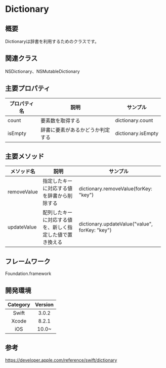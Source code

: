 # Dictionary

## 概要
Dictionaryは辞書を利用するためのクラスです。

## 関連クラス
NSDictionary、NSMutableDictionary

## 主要プロパティ

| プロパティ名 | 説明 | サンプル |
|-----------|------------|------------|
| count | 要素数を取得する | dictionary.count |
| isEmpty  | 辞書に要素があるかどうか判定する | dictionary.isEmpty |

## 主要メソッド

| メソッド名 | 説明 | サンプル |
|-----------|------------|------------|
| removeValue | 指定したキーに対応する値を辞書から削除する | dictionary.removeValue(forKey: "key") |
| updateValue | 配列したキーに対応する値を、新しく指定した値で置き換える | dictionary.updateValue("value", forKey: "key") |

## フレームワーク
Foundation.framework

## 開発環境
| Category | Version |
|:-----------:|:------------:|
| Swift | 3.0.2 |
| Xcode | 8.2.1 |
| iOS | 10.0~ |

## 参考
https://developer.apple.com/reference/swift/dictionary
